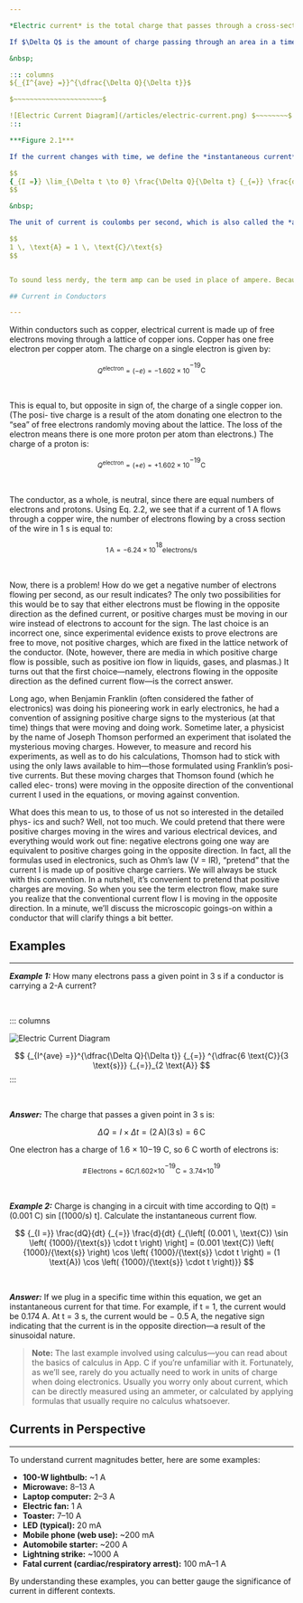 ```yaml
---

*Electric current* is the total charge that passes through a cross-sectional area *A* per unit time. This cross-sectional area could represent a disk placed in a gas, plasma, or liquid. However, in electronics, this area is most frequently a slice through a solid material, such as a conductor.  

If $\Delta Q$ is the amount of charge passing through an area in a time interval $\Delta t$, then the *average current* $I^{ave}$ is defined as:

&nbsp;

::: columns
${_{I^{ave} =}}^{\dfrac{\Delta Q}{\Delta t}}$

$~~~~~~~~~~~~~~~~~~~~~~$

![Electric Current Diagram](/articles/electric-current.png) $~~~~~~~~$
:::

***Figure 2.1***

If the current changes with time, we define the *instantaneous current* $I$ by taking the limit as $\Delta t \to 0$, so that the current is the instantaneous rate at which charge passes through an area:  

$$
{_{I =}} \lim_{\Delta t \to 0} \frac{\Delta Q}{\Delta t} {_{=}} \frac{dQ}{dt}
$$

&nbsp;

The unit of current is coulombs per second, which is also called the *ampere* (A), named after André-Marie Ampère:  

$$
1 \, \text{A} = 1 \, \text{C}/\text{s}
$$


To sound less nerdy, the term amp can be used in place of ampere. Because the ampere is a rather large unit, current is also expressed in milliamps (1 $mA$ = 1 × 10 − 3 $A$), micro-amps (1 μ$A$ = 1 × 10 − 6 $A$), and nanoamps ( 1 $nA$ = 1 × 10 − 9 $A$).

## Current in Conductors

---
```


Within conductors such as copper, electrical current is made up of free electrons moving through a lattice of copper ions. Copper has one free electron per copper atom. The charge on a single electron is given by:

$$
{_{Q^{\text{electron}} = (-e) = -1.602 \times 10}}^{-19} {_{\text{C}}}
$$

&nbsp;

This is equal to, but opposite in sign of, the charge of a single copper ion. (The posi- tive charge is a result of the atom donating one electron to the “sea” of free electrons randomly moving about the lattice. The loss of the electron means there is one more proton per atom than electrons.) The charge of a proton is:

$$
{_{Q^{\text{electron}} = (+e) = +1.602 \times 10}}^{-19} {_{\text{C}}}
$$

&nbsp;

The conductor, as a whole, is neutral, since there are equal numbers of electrons and protons. Using Eq. 2.2, we see that if a current of 1 A flows through a copper wire, the number of electrons flowing by a cross section of the wire in 1 s is equal to:

$$
{_{1 \, \text{A} = -6.24 \times 10}}^{18} {_{\text{electrons/s}}}
$$

&nbsp;

Now, there is a problem! How do we get a negative number of electrons flowing per second, as our result indicates? The only two possibilities for this would be to say that either electrons must be flowing in the opposite direction as the defined current, or positive charges must be moving in our wire instead of electrons to account for the sign. The last choice is an incorrect one, since experimental evidence exists to prove electrons are free to move, not positive charges, which are fixed in the lattice network of the conductor. (Note, however, there are media in which positive charge flow is possible, such as positive ion flow in liquids, gases, and plasmas.) It turns out that the first choice—namely, electrons flowing in the opposite direction as the defined current flow—is the correct answer.

Long ago, when Benjamin Franklin (often considered the father of electronics) was doing his pioneering work in early electronics, he had a convention of assigning positive charge signs to the mysterious (at that time) things that were moving and doing work. Sometime later, a physicist by the name of Joseph Thomson performed an experiment that isolated the mysterious moving charges. However, to measure and record his experiments, as well as to do his calculations, Thomson had to stick with using the only laws available to him—those formulated using Franklin’s posi- tive currents. But these moving charges that Thomson found (which he called elec- trons) were moving in the opposite direction of the conventional current I used in the equations, or moving against convention.

What does this mean to us, to those of us not so interested in the detailed phys- ics and such? Well, not too much. We could pretend that there were positive charges moving in the wires and various electrical devices, and everything would work out fine: negative electrons going one way are equivalent to positive charges going in the opposite direction. In fact, all the formulas used in electronics, such as Ohm’s law (V = IR), “pretend” that the current I is made up of positive charge carriers. We will always be stuck with this convention. In a nutshell, it’s convenient to pretend that positive charges are moving. So when you see the term electron flow, make sure you realize that the conventional current flow I is moving in the opposite direction. In a minute, we’ll discuss the microscopic goings-on within a conductor that will clarify things a bit better.

## Examples

---

***Example 1:*** How many electrons pass a given point in 3 s if a conductor is carrying a 2-A current?

&nbsp;

::: columns

![Electric Current Diagram](/articles/electric-current-2.png) $~~~~~~~~$

$$
{_{I^{ave} =}}^{\dfrac{\Delta Q}{\Delta t}} {_{=}} ^{\dfrac{6 \text{C}}{3 \text{s}}} {_{=}}_{2 \text{A}}
$$
:::

&nbsp;

***Answer:*** The charge that passes a given point in 3 s is:

$$
\Delta Q = I \times \Delta t = (2 \, \text{A})(3 \, \text{s}) = 6 \, \text{C}
$$

One electron has a charge of 1.6 × 10−19 C, so 6 C worth of electrons is:

$$
{_{\# \, \text{Electrons} ={6 \text{C}}/{1.602 \times}} {_{10}}^{-19} {_{\text{C}}}} {_{= 3.74 \times }} {_{10}}^{19}
$$

&nbsp;

***Example 2:*** Charge is changing in a circuit with time according to Q(t) = (0.001 C) sin [(1000/s) t]. Calculate the instantaneous current flow.

$$
{_{I =}} \frac{dQ}{dt} {_{=}} \frac{d}{dt} {_{\left[ (0.001 \, \text{C}) \sin \left( {1000}/{\text{s}} \cdot t \right) \right] 
= (0.001 \text{C}) \left( {1000}/{\text{s}} \right) \cos \left( {1000}/{\text{s}} \cdot t \right) 
= (1 \text{A}) \cos \left( {1000}/{\text{s}} \cdot t \right)}}
$$

&nbsp;

***Answer:*** If we plug in a specific time within this equation, we get an instantaneous current for that time. For example, if t = 1, the current would be 0.174 A. At t = 3 s, the current would be − 0.5 A, the negative sign indicating that the current is in the opposite direction—a result of the sinusoidal nature.


> **Note:** The last example involved using calculus—you can read about the basics of calculus in App. C if you’re unfamiliar with it. Fortunately, as we’ll see, rarely do you actually need to work in units of charge when doing electronics. Usually you worry only about current, which can be directly measured using an ammeter, or calculated by applying formulas that usually require no calculus whatsoever.


## Currents in Perspective

---

To understand current magnitudes better, here are some examples:  

- **100-W lightbulb:** ~1 A  
- **Microwave:** 8–13 A  
- **Laptop computer:** 2–3 A  
- **Electric fan:** 1 A  
- **Toaster:** 7–10 A  
- **LED (typical):** 20 mA  
- **Mobile phone (web use):** ~200 mA  
- **Automobile starter:** ~200 A  
- **Lightning strike:** ~1000 A  
- **Fatal current (cardiac/respiratory arrest):** 100 mA–1 A  

By understanding these examples, you can better gauge the significance of current in different contexts.

